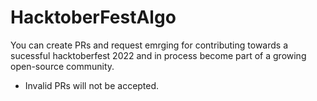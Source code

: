 # HacktoberFestAlgo
You can create PRs and request emrging for contributing towards a sucessful hacktoberfest 2022 and in process become part of a growing open-source community.
* Invalid PRs will not be accepted.
